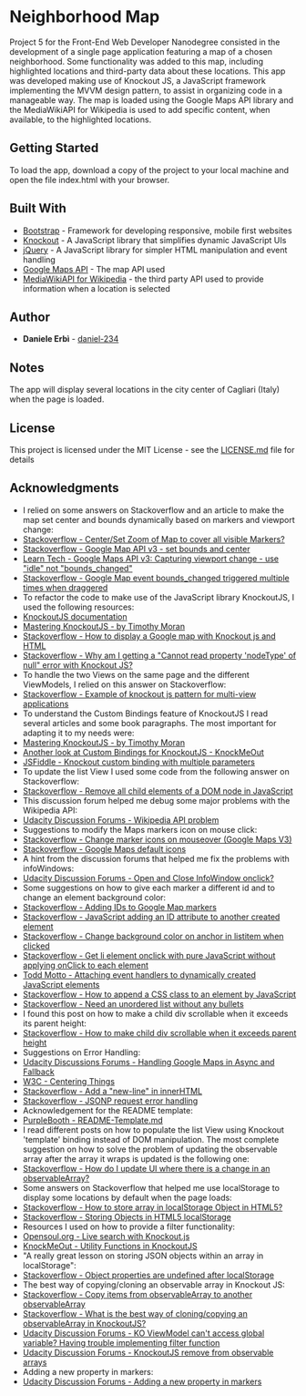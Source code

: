 # Neighborhood Map

Project 5 for the Front-End Web Developer Nanodegree consisted in the development of a single page application featuring a map of a chosen neighborhood.
Some functionality was added to this map, including highlighted locations and third-party data about these locations.
This app was developed making use of Knockout JS, a JavaScript framework implementing the MVVM design pattern, to assist in organizing code in a manageable way.
The map is loaded using the Google Maps API library and the MediaWikiAPI for Wikipedia is used to add specific content, when available, to the highlighted locations.

## Getting Started

To load the app, download a copy of the project to your local machine and open the file index.html with your browser.

## Built With

* [Bootstrap](http://getbootstrap.com/) - Framework for developing responsive, mobile first websites
* [Knockout](http://knockoutjs.com/) - A JavaScript library that simplifies dynamic JavaScript UIs
* [jQuery](http://jquery.com/) - A JavaScript library for simpler HTML manipulation and event handling
* [Google Maps API](https://developers.google.com/maps/web/) - The map API used
* [MediaWikiAPI for Wikipedia](https://www.mediawiki.org/wiki/API:Main_page) - the third party API used to provide information when a location is selected

## Author

* **Daniele Erbì** - [daniel-234](https://github.com/daniel-234)

## Notes

The app will display several locations in the city center of Cagliari (Italy) when the page is loaded.

## License

This project is licensed under the MIT License - see the [LICENSE.md](LICENSE.md) file for details

## Acknowledgments

* I relied on some answers on Stackoverflow and an article to make the map set center and bounds dynamically based on markers and viewport change:
* [Stackoverflow - Center/Set Zoom of Map to cover all visible Markers?](http://stackoverflow.com/questions/19304574/center-set-zoom-of-map-to-cover-all-visible-markers)
* [Stackoverflow - Google Map API v3 - set bounds and center](http://stackoverflow.com/questions/1556921/google-map-api-v3-set-bounds-and-center?rq=1)
* [Learn Tech - Google Maps API v3: Capturing viewport change - use "idle" not "bounds_changed"](https://learntech.imsu.ox.ac.uk/blog/?p=861)
* [Stackoverflow - Google Map event bounds_changed triggered multiple times when draggered](http://stackoverflow.com/questions/4338490/google-map-event-bounds-changed-triggered-multiple-times-when-dragging)
* To refactor the code to make use of the JavaScript library KnockoutJS, I used the following resources:
* [KnockoutJS documentation](http://knockoutjs.com/documentation/introduction.html)
* [Mastering KnockoutJS - by Timothy Moran](https://www.packtpub.com/web-development/mastering-knockoutjs)
* [Stackoverflow - How to display a Google map with Knockout js and HTML](http://stackoverflow.com/questions/39417762/how-to-display-a-google-map-with-knockout-js-and-html)
* [Stackoverflow - Why am I getting a "Cannot read property 'nodeType' of null" error with Knockout JS?](http://stackoverflow.com/questions/15090015/why-am-i-getting-a-cannot-read-property-nodetype-of-null-error-with-knockout)
* To handle the two Views on the same page and the different ViewModels, I relied on this answer on Stackoverflow:
* [Stackoverflow - Example of knockout js pattern for multi-view applications](http://stackoverflow.com/questions/8676988/example-of-knockoutjs-pattern-for-multi-view-applications/8680668#8680668)
* To understand the Custom Bindings feature of KnockoutJS I read several articles and some book paragraphs. The most important for adapting it to my needs were:
* [Mastering KnockoutJS - by Timothy Moran](https://www.packtpub.com/web-development/mastering-knockoutjs)
* [Another look at Custom Bindings for KnockoutJS - KnockMeOut](http://www.knockmeout.net/2011/07/another-look-at-custom-bindings-for.html)
* [JSFiddle - Knockout custom binding with multiple parameters](https://jsfiddle.net/NathanFriend/sectn9va/)
* To update the list View I used some code from the following answer on Stackoverflow:
* [Stackoverflow - Remove all child elements of a DOM node in JavaScript](http://stackoverflow.com/questions/3955229/remove-all-child-elements-of-a-dom-node-in-javascript)
* This discussion forum helped me debug some major problems with the Wikipedia API:
* [Udacity Discussion Forums - Wikipedia API problem](https://discussions.udacity.com/t/wikipedia-api-problem/208644/12)
* Suggestions to modify the Maps markers icon on mouse click:
* [Stackoverflow - Change marker icons on mouseover (Google Maps V3)](http://stackoverflow.com/questions/8198635/change-marker-icon-on-mouseover-google-maps-v3)
* [Stackoverflow - Google Maps default icons](http://stackoverflow.com/questions/25368851/google-maps-default-icons)
* A hint from the discussion forums that helped me fix the problems with infoWindows:
* [Udacity Discussion Forums - Open and Close InfoWindow onclick?](https://discussions.udacity.com/t/open-and-close-infowindow-onclick/170572/9)
* Some suggestions on how to give each marker a different id and to change an element background color:
* [Stackoverflow - Adding IDs to Google Map markers](http://stackoverflow.com/questions/2564320/adding-ids-to-google-map-markers)
* [Stackoverflow - JavaScript adding an ID attribute to another created element](http://stackoverflow.com/questions/19625646/javascript-adding-an-id-attribute-to-another-created-element)
* [Stackoverflow - Change background color on anchor in listitem when clicked](http://stackoverflow.com/questions/12940782/change-background-color-on-anchor-in-listitem-when-clicked)
* [Stackoverflow - Get li element onclick with pure JavaScript without applying onClick to each element](http://stackoverflow.com/questions/26204120/get-li-element-onclick-with-pure-javascript-without-applying-onclick-to-each-ele)
* [Todd Motto - Attaching event handlers to dynamically created JavaScript elements](https://toddmotto.com/attaching-event-handlers-to-dynamically-created-javascript-elements/)
* [Stackoverflow - How to append a CSS class to an element by JavaScript](http://stackoverflow.com/questions/927312/how-to-append-a-css-class-to-an-element-by-javascript)
* [Stackoverflow - Need an unordered list without any bullets](http://stackoverflow.com/questions/1027354/need-an-unordered-list-without-any-bullets)
* I found this post on how to make a child div scrollable when it exceeds its parent height:
* [Stackoverflow - How to make child div scrollable when it exceeds parent height](http://stackoverflow.com/questions/27784727/how-to-make-child-div-scrollable-when-it-exceeds-parent-height)
* Suggestions on Error Handling:
* [Udacity Discussions Forums - Handling Google Maps in Async and Fallback](https://discussions.udacity.com/t/handling-google-maps-in-async-and-fallback/34282)
* [W3C - Centering Things](https://www.w3.org/Style/Examples/007/center.en.html)
* [Stackoverflow - Add a "new-line" in innerHTML](http://stackoverflow.com/questions/19438895/add-a-new-line-in-innerhtml)
* [Stackoverflow - JSONP request error handling](http://stackoverflow.com/questions/19035557/jsonp-request-error-handling)
* Acknowledgement for the README template:
* [PurpleBooth - README-Template.md](https://gist.github.com/PurpleBooth/109311bb0361f32d87a2)
* I read different posts on how to populate the list View using Knockout 'template' binding instead of DOM manipulation. The most complete suggestion on how to solve the problem of updating the observable array after the array it wraps is updated is the following one:
* [Stackoverflow - How do I update UI where there is a change in an observableArray?](http://stackoverflow.com/questions/11197241/how-do-i-auto-update-ui-where-there-is-a-change-in-an-observablearray)
* Some answers on Stackoverflow that helped me use localStorage to display some locations by default when the page loads:
* [Stackoverflow - How to store array in localStorage Object in HTML5?](http://stackoverflow.com/questions/19174525/how-to-store-array-in-localstorage-object-in-html5)
* [Stackoverflow - Storing Objects in HTML5 localStorage](http://stackoverflow.com/questions/2010892/storing-objects-in-html5-localstorage)
* Resources I used on how to provide a filter functionality:
* [Opensoul.org - Live search with Knockout.js](http://opensoul.org/2011/06/23/live-search-with-knockoutjs/)
* [KnockMeOut - Utility Functions in KnockoutJS](http://www.knockmeout.net/2011/04/utility-functions-in-knockoutjs.html)
* "A really great lesson on storing JSON objects within an array in localStorage":
* [Stackoverflow - Object properties are undefined after localStorage](http://stackoverflow.com/questions/30584476/object-properties-are-undefined-after-localstorage)
* The best way of copying/cloning an observable array in Knockout JS:
* [Stackoverflow - Copy items from observableArray to another observableArray](http://stackoverflow.com/questions/19339180/copy-items-from-observablearray-to-another-observablearray)
* [Stackoverflow - What is the best way of cloning/copying an observableArray in KnockoutJS?](http://stackoverflow.com/questions/6509297/what-is-the-best-way-of-cloning-copying-an-observablearray-in-knockoutjs)
* [Udacity Discussion Forums - KO ViewModel can't access global variable? Having trouble implementing filter function](https://discussions.udacity.com/t/ko-viewmodel-cant-access-global-variable-having-trouble-implementing-filter-function/175025)
* [Udacity Discussion Forums - KnockoutJS remove from observable arrays](https://discussions.udacity.com/t/knockoutjs-remove-from-observable-arrays/166692/7)
* Adding a new property in markers:
* [Udacity Discussion Forums - Adding a new property in markers](https://discussions.udacity.com/t/adding-a-new-property-in-marker/224995/2)